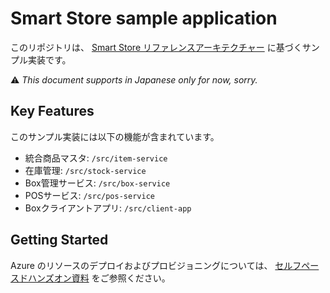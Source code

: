 # Smart Store sample application

このリポジトリは、 [Smart Store リファレンスアーキテクチャー](https://news.microsoft.com/ja-jp/2019/01/29/blog-smart-store/) に基づくサンプル実装です。

:warning: _This document supports in Japanese only for now, sorry._

## Key Features

このサンプル実装には以下の機能が含まれています。

- 統合商品マスタ: `/src/item-service`
- 在庫管理: `/src/stock-service`
- Box管理サービス: `/src/box-service`
- POSサービス: `/src/pos-service`
- Boxクライアントアプリ: `/src/client-app`

## Getting Started

Azure のリソースのデプロイおよびプロビジョニングについては、 [セルフペースドハンズオン資料](/docs/self-paced-handson.md) をご参照ください。
